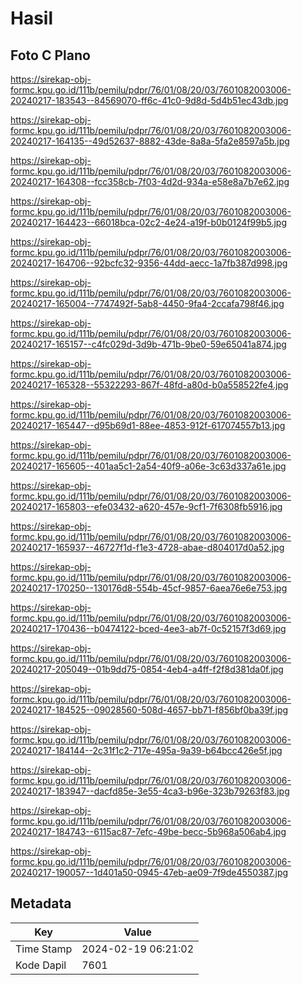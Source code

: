# Hasil

## Foto C Plano

https://sirekap-obj-formc.kpu.go.id/111b/pemilu/pdpr/76/01/08/20/03/7601082003006-20240217-183543--84569070-ff6c-41c0-9d8d-5d4b51ec43db.jpg

https://sirekap-obj-formc.kpu.go.id/111b/pemilu/pdpr/76/01/08/20/03/7601082003006-20240217-164135--49d52637-8882-43de-8a8a-5fa2e8597a5b.jpg

https://sirekap-obj-formc.kpu.go.id/111b/pemilu/pdpr/76/01/08/20/03/7601082003006-20240217-164308--fcc358cb-7f03-4d2d-934a-e58e8a7b7e62.jpg

https://sirekap-obj-formc.kpu.go.id/111b/pemilu/pdpr/76/01/08/20/03/7601082003006-20240217-164423--66018bca-02c2-4e24-a19f-b0b0124f99b5.jpg

https://sirekap-obj-formc.kpu.go.id/111b/pemilu/pdpr/76/01/08/20/03/7601082003006-20240217-164706--92bcfc32-9356-44dd-aecc-1a7fb387d998.jpg

https://sirekap-obj-formc.kpu.go.id/111b/pemilu/pdpr/76/01/08/20/03/7601082003006-20240217-165004--7747492f-5ab8-4450-9fa4-2ccafa798f46.jpg

https://sirekap-obj-formc.kpu.go.id/111b/pemilu/pdpr/76/01/08/20/03/7601082003006-20240217-165157--c4fc029d-3d9b-471b-9be0-59e65041a874.jpg

https://sirekap-obj-formc.kpu.go.id/111b/pemilu/pdpr/76/01/08/20/03/7601082003006-20240217-165328--55322293-867f-48fd-a80d-b0a558522fe4.jpg

https://sirekap-obj-formc.kpu.go.id/111b/pemilu/pdpr/76/01/08/20/03/7601082003006-20240217-165447--d95b69d1-88ee-4853-912f-617074557b13.jpg

https://sirekap-obj-formc.kpu.go.id/111b/pemilu/pdpr/76/01/08/20/03/7601082003006-20240217-165605--401aa5c1-2a54-40f9-a06e-3c63d337a61e.jpg

https://sirekap-obj-formc.kpu.go.id/111b/pemilu/pdpr/76/01/08/20/03/7601082003006-20240217-165803--efe03432-a620-457e-9cf1-7f6308fb5916.jpg

https://sirekap-obj-formc.kpu.go.id/111b/pemilu/pdpr/76/01/08/20/03/7601082003006-20240217-165937--46727f1d-f1e3-4728-abae-d804017d0a52.jpg

https://sirekap-obj-formc.kpu.go.id/111b/pemilu/pdpr/76/01/08/20/03/7601082003006-20240217-170250--130176d8-554b-45cf-9857-6aea76e6e753.jpg

https://sirekap-obj-formc.kpu.go.id/111b/pemilu/pdpr/76/01/08/20/03/7601082003006-20240217-170436--b0474122-bced-4ee3-ab7f-0c52157f3d69.jpg

https://sirekap-obj-formc.kpu.go.id/111b/pemilu/pdpr/76/01/08/20/03/7601082003006-20240217-205049--01b9dd75-0854-4eb4-a4ff-f2f8d381da0f.jpg

https://sirekap-obj-formc.kpu.go.id/111b/pemilu/pdpr/76/01/08/20/03/7601082003006-20240217-184525--09028560-508d-4657-bb71-f856bf0ba39f.jpg

https://sirekap-obj-formc.kpu.go.id/111b/pemilu/pdpr/76/01/08/20/03/7601082003006-20240217-184144--2c31f1c2-717e-495a-9a39-b64bcc426e5f.jpg

https://sirekap-obj-formc.kpu.go.id/111b/pemilu/pdpr/76/01/08/20/03/7601082003006-20240217-183947--dacfd85e-3e55-4ca3-b96e-323b79263f83.jpg

https://sirekap-obj-formc.kpu.go.id/111b/pemilu/pdpr/76/01/08/20/03/7601082003006-20240217-184743--6115ac87-7efc-49be-becc-5b968a506ab4.jpg

https://sirekap-obj-formc.kpu.go.id/111b/pemilu/pdpr/76/01/08/20/03/7601082003006-20240217-190057--1d401a50-0945-47eb-ae09-7f9de4550387.jpg


## Metadata

| Key        | Value               |
| ---------- | ------------------- |
| Time Stamp | 2024-02-19 06:21:02 |
| Kode Dapil | 7601                |



